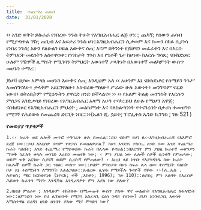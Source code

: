 ```yaml
---
title:  ተጨማሪ ሐሳብ
date:  31/01/2020
---
```


‹‹ አንድ ወቅት ይኩራራ የነበረው ንጉስ ትሁት የእግዚአብሔር ልጅ ሆነ::; ጨካኝ; የሰውን ሐሳብ የሚያጣጥል ገዥ; ጠቢብ እና አፍቃሪ ንጉስ ሆነ::እግዚአብሔርን ሲቃወም እና ስሙን በክፉ ሲያነሳ የነበረ ንጉስ; አሁን የልዑልን ሀይል እውቅና ሰጠ; እናም በቅንነት የጆሆባን መፈራትን እና በእርሱ ትምህርት መደሰትን አስተዋወቀ::የነገስታት ንጉስ እና የጌቶች ጌታ ከሆነው ከእርሱ ግሳጼ; ናቡከደነጾር ሁሉም ገዥዎች ሊማሩት የሚገባን ትምህርት እውነተኛ ታላቅነት በእውነተኛ መልካምነት ውስጥ መሆኑን ተማረ::

ጆሆቫ ህያው አምላክ መሆኑን እውቅና ሰጠ; እንዲህም አለ ‹‹ አሁንም እኔ ናቡከደነፆር የሰማይን ንጉሥ አመሰግናለሁ፥ ታላቅም አደርገዋለሁ፥ አከብረውማለሁ። ሥራው ሁሉ እውነት፥ መንገዱም ፍርድ ነውና፥ በትዕቢትም የሚሄዱትን ያዋርድ ዘንድ ይችላልና። ›› ‹‹ የአለም ትልቋ መንግስት የእርሱን ምስጋና እንድታሳይ የነበረው የእግዚአብሔር አላማ አሁን ተሳካ::ይህ ለሁሉ የሚሆን አዋጅ; ናቡከደነጾር የእግዚአብሔርን   			      ምህረት ; መልካምነት እና ባለስልጣንነት የተናገረበት በታሪክ ተመዝግቦ የሚገኝ የሕይወቱ የመጨረሻ ድርጊት ነበር::››(ኤለን ጂ. ኋይት; ፕሮፌትስ ኤንድ ኪንግስ ; ገጽ 521 )

**የመወያያ ጥያቄዎች**

`1.‹‹ ኩራት ወደ ሌሎች መጥፎ ተግባራት ሁሉ ይመራል::ይህ ፍፁም የሆነ ፀረ-እግዚአብሔራዊ የአእምሮ ደረጃ ነው::ይህ ለእርስዎ በጣም የተጋነነ ይመሰልዎታል？ ከሆነ እንደገና ያስቡ… አንድ ሰው አንድ ተጨማሪ ኩራት ካለበት; አንድ ተጨማሪ የማይወደው ኩራት በሌላው ይኖራል::በእርግጥ ምን ያህል ኩራተኛ መሆንዎን ማወቅ ከፈለጉ ቀላሉ መንገድ እራስን መጠየቅ ነው; ‹ ምን ያህል ነው ሌሎች ሰዎች ሲንቁኝ የምጠላው; ወይም ዝቅ አርገው ሲያዩኝ ወይም ሲረሱኝ የምጠላው? › እዚህ ላይ ነጥቡ የእያንዳንዱ ሰው ኩራት ከሌሎች ሰዎች ኩራት ጋር ንፅፅር ውስጥ ነው::ይህም ምክንያቱ በሆነ ስፍራ ሌላ ሰው ተሰሚነት ባለበት ቦታ እኔ ተሰሚነትን ለማግኘት እፈልጋለሁ::አብረው ሊሄዱ የማይችሉ ጉዳዮች ናቸው ››(ሲ.ኤስ . ሉይዝስ; ሜር ክርስቲያኒቴ (ኒዮርክ; ተች ,እስቶን; 1996); ገጽ 110)::ሉይስ; ምን አልባት በእራስዎ ሕይወት ኩራትን ማየት እንዲችሉ እንዲረዳዎት ምን እያለ ነው ያለው?`

`2.በዚህ ምዕራፍ ; እንዲሁም ተከትለው በሚመጡት ውስጥ ያለው ዋና መልዕክት የእግዚአብሔር ሉአላዊነት ነው::ለምንድን ነው ይህ ሊገነዘቡት የሚገባ አስፈላጊ ርዕሰ ጉዳይ የሆነው? ይህን አንገብጋቢ እውነት ለማስተዋል ይረዳን ዘንድ ሰንበት ያለው ሚና ምንድን ነው?     `